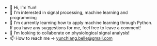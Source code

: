 - 👋 Hi, I’m Yun!
- 👀 I'm interested in signal processing, machine learning and programming
- 🌱 I'm currently learning how to apply machine learning through Python. If you have any suggestions for me, feel free to leave a comment!
- 💞️ I’m looking to collaborate on physiological signal analysis!
- 📫 How to reach me -> yunchiang.belle@gmail.com

<!---
BelleJohn/BelleJohn is a ✨ special ✨ repository because its `README.md` (this file) appears on your GitHub profile.
You can click the Preview link to take a look at your changes.
--->
